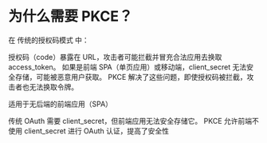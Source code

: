 # 为什么需要 PKCE？

在 传统的授权码模式 中：

授权码（code）暴露在 URL，攻击者可能拦截并冒充合法应用去换取 access_token。
如果是前端 SPA（单页应用）或移动端，client_secret 无法安全存储，可能被恶意用户获取。
PKCE 解决了这些问题，即使授权码被拦截，攻击者也无法换取令牌。

适用于无后端的前端应用（SPA）

传统 OAuth 需要 client_secret，但前端应用无法安全存储它。
PKCE 允许前端不使用 client_secret 进行 OAuth 认证，提高了安全性
